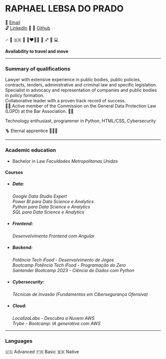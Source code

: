 # RAPHAEL LEBSA DO PRADO

:e-mail: [Email](mailto:prado.raphaell@gmail.com) \
:unlock: [LinkedIn](https://br.linkedin.com/in/raphaellprado)  :link: [Github](https://github.com/raphaellprado) 

:male_sign:	 :brazil:  :couplekiss_man_woman:  :sagittarius:  :computer:

**Availability to travel and move**

---

### Summary of qualifications

Lawyer with extensive experience in public bodies, public policies, contracts, tenders, administrative and criminal law and specific legislation. \
Specialist in advocacy and representation of companies and public bodies in policy formation. \
Collaborative leader with a proven track record of success. \
:man_in_tuxedo: Active member of the Commission on the General Data Protection Law (LGPD) at the Bar Association. :man_in_tuxedo:

Technology enthusiast, programmer in Python, HTML/CSS, Cybersecurity

:ladder: Eternal apprentice :hammer::hammer::hammer:

---

### Academic education

* Bachelor in Law
  *Faculdades Metropolitanas Unidas*

#### Courses

* ##### Data: 
  *Google Data Studio Expert* \
  *Power BI para Data Science e Analytics* \
  *Python para Data Science e Analytics* \
  *SQL para Data Science e Analytics*

* ##### Frontend: 
  *Desenvolvimento Frontend com Angular*

* ##### Backend: 
  *Potência Tech iFood - Desenvolvimento de Jogos* \
  *Bootcamp Potência Tech iFood - Programação do Zero* \
  *Santander Bootcamp 2023 - Ciência de Dados com Python*

* ##### Cybersecurity: 
  *Técnicas de Invasão (Fundamentos em Cibersegurança Ofensiva)* 

* ##### Cloud: 
  *LocalizaLabs - Descubra a Nuvem AWS* \
  *Trybe - Bootcamp: IA generativa com AWS*

---

### Languages

:us: Advanced
:fr: Basic
:brazil: Native